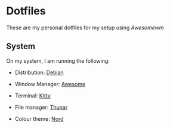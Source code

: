 # Dotfiles

These are my personal dotfiles for my setup using _Awesomewm_

## System

On my system, I am running the following:

- Distribution: [Debian](https://www.debian.org/)

- Window Manager: [Awesome](https://awesomewm.org/)

- Terminal: [Kitty](https://sw.kovidgoyal.net/kitty/)

- File manager: [Thunar](https://github.com/xfce-mirror/thunar)

- Colour theme: [Nord](https://www.nordtheme.com/)
